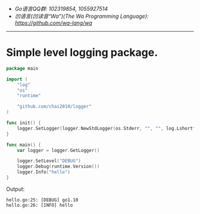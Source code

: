 - *Go语言QQ群: 102319854, 1055927514*
- *凹语言(凹读音“Wa”)(The Wa Programming Language): https://github.com/wa-lang/wa*

----

# Simple level logging package.

```go
package main

import (
	"log"
	"os"
	"runtime"

	"github.com/chai2010/logger"
)

func init() {
	logger.SetLogger(logger.NewStdLogger(os.Stderr, "", "", log.Lshortfile))
}

func main() {
	var logger = logger.GetLogger()

	logger.SetLevel("DEBUG")
	logger.Debug(runtime.Version())
	logger.Info("hello")
}
```

Output:

```
hello.go:25: [DEBUG] go1.10
hello.go:26: [INFO] hello
```
